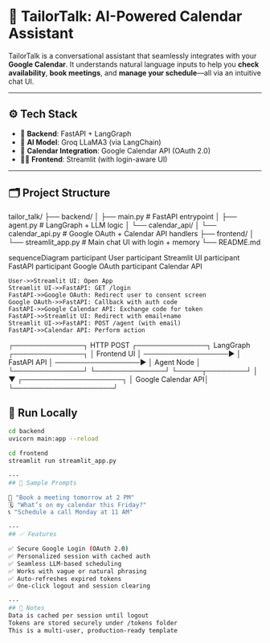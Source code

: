 # 🧵 TailorTalk: AI-Powered Calendar Assistant

TailorTalk is a conversational assistant that seamlessly integrates with your **Google Calendar**. It understands natural language inputs to help you **check availability**, **book meetings**, and **manage your schedule**—all via an intuitive chat UI.

---

## ⚙️ Tech Stack

- 🔧 **Backend**: FastAPI + LangGraph
- 🤖 **AI Model**: Groq LLaMA3 (via LangChain)
- 📅 **Calendar Integration**: Google Calendar API (OAuth 2.0)
- 🧑‍💻 **Frontend**: Streamlit (with login-aware UI)

---

## 🗂️ Project Structure

tailor_talk/
├── backend/
│ ├── main.py # FastAPI entrypoint
│ ├── agent.py # LangGraph + LLM logic
│ └── calendar_api/
│ └── calendar_api.py # Google OAuth + Calendar API handlers
├── frontend/
│ └── streamlit_app.py # Main chat UI with login + memory
└── README.md

sequenceDiagram
    participant User
    participant Streamlit UI
    participant FastAPI
    participant Google OAuth
    participant Calendar API

    User->>Streamlit UI: Open App
    Streamlit UI->>FastAPI: GET /login
    FastAPI->>Google OAuth: Redirect user to consent screen
    Google OAuth->>FastAPI: Callback with auth code
    FastAPI->>Google Calendar API: Exchange code for token
    FastAPI->>Streamlit UI: Redirect with email+name
    Streamlit UI->>FastAPI: POST /agent (with email)
    FastAPI->>Calendar API: Perform action

┌──────────────┐      HTTP POST      ┌──────────────┐      LangGraph      ┌──────────────┐
│  Frontend UI │ ─────────────────▶ │  FastAPI API │ ─────────────────▶ │   Agent Node │
└──────────────┘                    └──────────────┘                      └─────┬────────┘
                                                                                  │
                                                                                  ▼
                                                                     ┌────────────────────┐
                                                                     │ Google Calendar API│
                                                                     └────────────────────┘


## 🚀 Run Locally

```bash
cd backend
uvicorn main:app --reload

cd frontend
streamlit run streamlit_app.py

---
## 💬 Sample Prompts

📅 "Book a meeting tomorrow at 2 PM"
🗓️ "What’s on my calendar this Friday?"
📞 "Schedule a call Monday at 11 AM"

---
## ✅ Features

✅ Secure Google Login (OAuth 2.0)
✅ Personalized session with cached auth
✅ Seamless LLM-based scheduling
✅ Works with vague or natural phrasing
✅ Auto-refreshes expired tokens
✅ One-click logout and session clearing

---
## 📌 Notes
Data is cached per session until logout
Tokens are stored securely under /tokens folder
This is a multi-user, production-ready template
